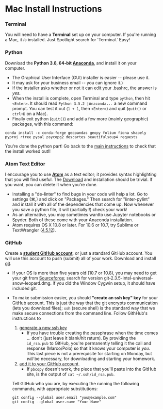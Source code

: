 # Mac Install Instructions

### Terminal
You will need to have a **Terminal** set up on your computer.  If you're running a Mac, it _is_ installed.  Just Spotlight search for 'Terminal.'  Easy!

### Python 
Download the **Python 3.6, 64-bit [Anaconda](https://www.continuum.io/downloads)**, and install it on your computer.
* The Graphical User Interface (GUI) installer is easier -- please use it.
* It may ask for your business email -- you can ignore it.)
* If the installer asks whether or not it can edit your .bashrc, the answer is _yes_.
* When the install is complete, open Terminal and type `python`, then hit `<Enter>`.  It should read `Python 3.5.2 |Anaconda...` a new command prompt.  You can test it out (`1 + 1`, then `<Enter>`) and quit (`quit()` or `ctrl+D` on a Mac).
* Finally exit python (`quit()`) and add a few more (mainly geographic) packages, with this command:
```
conda install -c conda-forge geopandas geopy folium fiona shapely pyproj rtree pysal psycopg2 descartes beautifulsoup4 requests
```
You're done the python part!  Go back to the [main instructions](README.md) to check that the install worked out!!

### Atom Text Editor
I encourage you to use [**Atom**](https://atom.io/) as a text editor; it provides syntax highlighting that you will find useful.  The [Download](https://atom.io/) and installation should be trivial.  If you want, you can delete it when you're done.
* Installing a "de-linter" to find bugs in your code will help a lot.  Go to settings (⌘,) and click on "Packages."  Then search for "linter-pylint" and install it with all of the dependencies that come up.  Now whenever you save a python file, it will (partially!!) check your work!
* As an alternative, you may sometimes wantto use Jupyter notebooks or Spyder.  Both of these come with your Anaconda installation.
* Atom requires OS X 10.8 or later.  For 10.6 or 10.7, try Sublime or TextWrangler ([4.5.12](http://www.barebones.com/support/textwrangler/updates.html)).

### GitHub 
Create a [**student GitHub account**](https://education.github.com/pack), or just a standard GitHub account.  You will use this account to push (submit) all of your work.  Download and install [git](https://git-scm.com/downloads).
* If your OS is more than five years old (10.7 or 10.8), you may need to get your git from [Sourceforge](https://sourceforge.net/p/git-osx-installer/activity/?page=0&limit=100#57cc86a334309d5c609e9fc8); search for version git-2.3.5-intel-universal-snow-leopard.dmg.  If you did the Window Cygwin setup, it should have included git.
* To make submission easier, you should **"create an ssh key" key** for your GitHub account.
  This is just the way that the git encrypts communication (lets you download files);
    `ssh` (secure shell) is the standard way that we make secure connections from the command line.
  Follow GithHub's instructions to 
   1. [generate a new ssh key](https://help.github.com/articles/generating-a-new-ssh-key-and-adding-it-to-the-ssh-agent/#platform-mac)
      * If you have trouble creating the passphrase when the time comes ... don't (just leave it blank/hit return).  By providing the `id_rsa.pub` to GitHub, you're permanently telling it the call and response (Marco/Polo) so that it knows your computer is _you_.  This last piece is not a prerequisite for starting on Monday, but _will_ be necessary, for downloading and starting your homework.
   2. [add it to your GitHub account](https://help.github.com/articles/adding-a-new-ssh-key-to-your-github-account/#platform-mac).
      * If `pbcopy` doesn't work, the piece that you'll paste into the GitHub site, is the output of `cat ~/.ssh/id_rsa.pub`.

  Tell GitHub who you are, by executing the running the following commands,
    with appropriate substitutions:
  ```
  git config --global user.email "you@example.com"
  git config --global user.name "Your Name"
  ```



